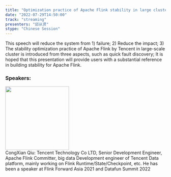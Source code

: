 ```yaml
---
title: "Optimization practice of Apache Flink stability in large cluster"
date: "2022-07-29T14:50:00"
track: "streaming"
presenters: "邱从贤"
stype: "Chinese Session"
---
```

This speech will reduce the system from 1) failure; 2) Reduce the impact; 3) The stability optimization practice of Apache Flink by Tencent in large-scale cluster is introduced from three aspects, such as quick fault discovery; It is hoped that this presentation will provide users with a substantial reference in building stability for Apache Flink.
 ### Speakers: 
 <img src="images/speaker/1211.png" width="200" /><br>CongXian Qiu: Tencent Technology Co LTD, Senior Development Engineer, Apache Flink Committer, big data Development engineer of Tencent Data platform, mainly working on Flink Runtime/State/Checkpoint, etc. He has been a speaker at Flink Forward Asia 2021 and Datafun Summit 2022

 